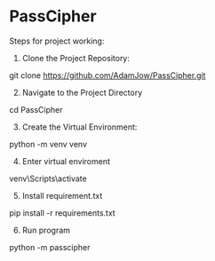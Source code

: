 # PassCipher

Steps for project working:

1) Clone the Project Repository:

git clone https://github.com/AdamJow/PassCipher.git

2) Navigate to the Project Directory

cd PassCipher

3) Create the Virtual Environment:

python -m venv venv

4) Enter virtual enviroment

venv\Scripts\activate

5) Install requirement.txt

pip install -r requirements.txt

6) Run program

python -m passcipher

